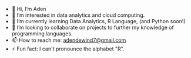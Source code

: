 - 👋 Hi, I’m Aden 
- 👀 I’m interested in data analytics and cloud computing.
- 🌱 I’m currently learning Data Analytics, R Language, (and Python soon!)
- 💞️ I’m looking to collaborate on projects to further my knowledge of programming languages.
- 📫 How to reach me: adendewind7@gmail.com
- ⚡ Fun fact: I can't pronounce the alphabet "R".

<!---
AdenDW/AdenDW is a ✨ special ✨ repository because its `README.md` (this file) appears on your GitHub profile.
You can click the Preview link to take a look at your changes.
--->
